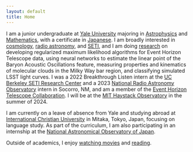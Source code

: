 ```yaml
---
layout: default
title: Home
---
```


I am a junior undergraduate at [Yale University](https://www.yale.edu/) majoring in [Astrophysics](https://astronomy.yale.edu/) and [Mathematics](https://math.yale.edu/), with a certificate in [Japanese](https://eall.yale.edu/). I am broadly interested in [cosmology](/cosmology), [radio astronomy](/radio_astronomy), and [SETI](/seti), and I am doing [research](/research) on developing regularized maximum likelihood algorithms for Event Horizon Telescope data, using neural networks to estimate the linear point of the Baryon Acoustic Oscillations feature, measuring properties and kinematics of molecular clouds in the Milky Way bar region, and classifying simulated LSST light curves. I was a 2022 Breakthrough Listen intern at the [UC Berkeley SETI Research Center](https://seti.berkeley.edu/listen/) and a 2023 [National Radio Astronomy Observatory](https://public.nrao.edu/) intern in Socorro, NM, and am a member of the [Event Horizon Telescope Collaboration](https://eventhorizontelescope.org/). I will be at the [MIT Haystack Observatory](https://www.haystack.mit.edu/) in the summer of 2024.

I am currently on a leave of absence from Yale and studying abroad at [International Christian University](https://www.icu.ac.jp/en/) in Mitaka, Tokyo, Japan, focusing on language study. As part of the curriculum, I am also participating in an internship at the [National Astronomical Observatory of Japan](https://www.nao.ac.jp/en/).

Outside of academics, I enjoy [watching movies](https://letterboxd.com/anilipour/) and [reading](https://www.goodreads.com/review/list/35239876-andy?shelf=read).